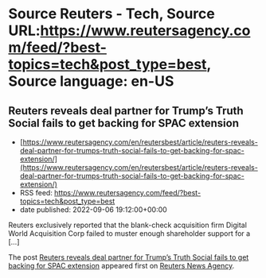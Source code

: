 # Source Reuters - Tech, Source URL:https://www.reutersagency.com/feed/?best-topics=tech&post_type=best, Source language: en-US

## Reuters reveals deal partner for Trump’s Truth Social fails to get backing for SPAC extension
 - [https://www.reutersagency.com/en/reutersbest/article/reuters-reveals-deal-partner-for-trumps-truth-social-fails-to-get-backing-for-spac-extension/](https://www.reutersagency.com/en/reutersbest/article/reuters-reveals-deal-partner-for-trumps-truth-social-fails-to-get-backing-for-spac-extension/)
 - RSS feed: https://www.reutersagency.com/feed/?best-topics=tech&post_type=best
 - date published: 2022-09-06 19:12:00+00:00

<p>Reuters exclusively reported that the blank-check acquisition firm Digital World Acquisition Corp failed to muster enough shareholder support for a [&#8230;]</p>
<p>The post <a href="https://www.reutersagency.com/en/reutersbest/article/reuters-reveals-deal-partner-for-trumps-truth-social-fails-to-get-backing-for-spac-extension/" rel="nofollow">Reuters reveals deal partner for Trump&#8217;s Truth Social fails to get backing for SPAC extension</a> appeared first on <a href="https://www.reutersagency.com/en/" rel="nofollow">Reuters News Agency</a>.</p>
